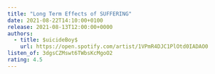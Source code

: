 ```yaml
---
title: "Long Term Effects of SUFFERING"
date: 2021-08-22T14:10:00+0100
release: 2021-08-13T12:00:00+0000
authors:
  - title: $uicideBoy$
    url: https://open.spotify.com/artist/1VPmR4DJC1PlOtd0IADAO0
listen_of: 3dgsCZMswt6TWbsKcMgoO2
rating: 4.5
---
```

